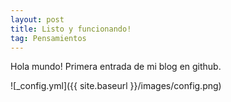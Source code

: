 ```yaml
---
layout: post
title: Listo y funcionando!
tag: Pensamientos
---
```


Hola mundo!
Primera entrada de mi blog en github.

![_config.yml]({{ site.baseurl }}/images/config.png)

